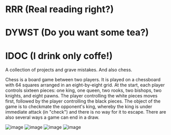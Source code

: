 # RRR (Real reading right?)
# DYWST (Do you want some tea?)
# IDOC (I drink only coffe!)
A collection of projects and grave mistakes.
And also chess.

Chess is a board game between two players.
It is played on a chessboard with 64 squares arranged in an eight-by-eight grid. At the start, each player controls sixteen pieces: one king, one queen, two rooks, two bishops, two knights, and eight pawns. The player controlling the white pieces moves first, followed by the player controlling the black pieces. The object of the game is to checkmate the opponent's king, whereby the king is under immediate attack (in "check") and there is no way for it to escape. There are also several ways a game can end in a draw. 

![image](https://i.insider.com/5d124f9a9c5101048e440825?width=700&format=jpeg&auto=webp)
![image](https://i.pinimg.com/736x/ba/92/7f/ba927ff34cd961ce2c184d47e8ead9f6.jpg)
![image](https://user-images.githubusercontent.com/86283476/219113625-88bb0ebb-2311-4333-9f58-9c2a1109a663.png)
![image](https://i.insider.com/5d124f9a9c5101048e440825?width=700&format=jpeg&auto=webp)
